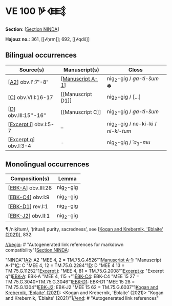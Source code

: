 # VE 100 𒃻𒍼

**Section**: [[Section NINDA]]

**Hajouz no.**: 361, [[√ḥrm]]; 692, [[√qdš]]

## Bilingual occurrences

| Source(s)               | Manuscript(s)      | Gloss                                        |
| ----------------------- | ------------------ | -------------------------------------------- |
| [[A2]] obv.I':7'-8'     | [[Manuscript A-1]] | nig<sub>2</sub>-gig / *ga-ti-šum* ✽         |
| [[C]] obv.VIII:16-17    | [[Manuscript D1]]  | nig<sub>2</sub>-gig / [...]                  |
| [[D]] obv.III:15''-16'' | [[Manuscript C]]   | nig<sub>2</sub>-gig / *ga-ti-šum*            |
| [[Excerpt i]] obv.I:5-7 | –                  | nig<sub>2</sub>-gig / ne-ki-ki / *ni-ki-tum* |
| [[Excerpt q]] obv.I:3-4 | -                  | nig<sub>2</sub>-gig / ʾ*a*<sub>3</sub>-*mu*  |

## Monolingual occurrences 

| Composition(s)       | Lemma               |
| -------------------- | ------------------- |
| [[EBK-A]] obv.III:28 | nig<sub>2</sub>-gig |
| [[EBK-C4]] obv:I:9   | nig<sub>2</sub>-gig |
| [[EBK-D1]] rev.I:1   | nig<sub>2</sub>-gig |
| [[EBK-J2]] obv.II:1  | nig<sub>2</sub>-gig |

¶ /niḳītum/, ‘(ritual) purity, sacredness’, see [[Kogan and Krebernik, 'Eblaite' (2021)]], 832.

[//begin]: # "Autogenerated link references for markdown compatibility"1[Section NINDA]: <Section NINDA> "NINDA"1[A2]: A2 "MEE 4, 2 = TM.75.G.4526"1[Manuscript A-1]: <Manuscript A-1> "Manuscript A-1"1[C]: C "MEE 4, 12 = TM.75.G.2284"1[D]: D "MEE 4 13 = TM.75.G.11252"1[Excerpt i]: <Excerpt i> "MEE 4, 81 = TM.75.G.2008"1[Excerpt q]: <Excerpt q> "Excerpt q"1[EBK-A]: EBK-A "MEE 4, 115 +"1[EBK-C4]: EBK-C4 "MEE 15 27 = TM.75.G.3040+TM.75.G.3046"1[EBK-D1]: EBK-D1 "MEE 15 28 = TM.75.G.1304"1[EBK-J2]: EBK-J2 "MEE 15 62 = TM.75.G.6037"1[Kogan and Krebernik, 'Eblaite' (2021)]: <Kogan and Krebernik, 'Eblaite' (2021)> "Kogan and Krebernik, 'Eblaite' (2021)"1[//end]: # "Autogenerated link references"

[//begin]: # "Autogenerated link references for markdown compatibility"
[Section NINDA]: <Section NINDA> "NINDA"
[A2]: A2 "MEE 4, 2 = TM.75.G.4526"
[Manuscript A-1]: <Manuscript A-1> "Manuscript A-1"
[C]: C "MEE 4, 12 = TM.75.G.2284"
[D]: D "MEE 4 13 = TM.75.G.11252"
[Excerpt i]: <Excerpt i> "MEE 4, 81 = TM.75.G.2008"
[Excerpt q]: <Excerpt q> "Excerpt q"
[EBK-A]: EBK-A "MEE 4, 115 +"
[EBK-C4]: EBK-C4 "MEE 15 27 = TM.75.G.3040+TM.75.G.3046"
[EBK-D1]: EBK-D1 "MEE 15 28 = TM.75.G.1304"
[EBK-J2]: EBK-J2 "MEE 15 62 = TM.75.G.6037"
[Kogan and Krebernik, 'Eblaite' (2021)]: <Kogan and Krebernik, 'Eblaite' (2021)> "Kogan and Krebernik, 'Eblaite' (2021)"
[//end]: # "Autogenerated link references"